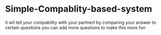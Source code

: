 # Simple-Compablity-based-system
it wil tell your compability with your partnert by comparing your answer to certain questions you can add more questions to make this more fun
